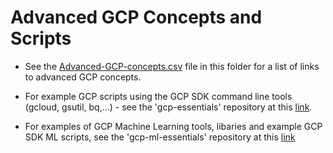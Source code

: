 # Advanced GCP Concepts and Scripts

 - See the [Advanced-GCP-concepts.csv](https://github.com/lynnlangit/gcp-for-bioinformatics/blob/master/6_Advanced_GCP_Topics/Advanced-GCP-concepts.csv) file in this folder for a list of links to advanced GCP concepts.  

 - For example GCP scripts using the GCP SDK command line tools (gcloud, gsutil, bq,...) - see the 'gcp-essentials' repository at this [link](https://github.com/lynnlangit/gcp-essentials).

 - For examples of GCP Machine Learning tools, libaries and example GCP SDK ML scripts, see the 'gcp-ml-essentials' repository at this [link](https://github.com/lynnlangit/gcp-ml)